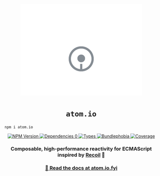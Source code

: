 <div align="center">
  <picture>
    <source media="(prefers-color-scheme: dark)" srcset="https://raw.githubusercontent.com/jeremybanka/wayforge/main/packages/atom.io/__assets__/logo-dark-mode.png">
    <source media="(prefers-color-scheme: light)" srcset="https://raw.githubusercontent.com/jeremybanka/wayforge/main/packages/atom.io/__assets__/logo-light-mode.png">
    <img alt="Banner text reading 'atom.io'" src="https://raw.githubusercontent.com/jeremybanka/wayforge/main/packages/atom.io/__assets__/logo-light-mode.png" style="max-width: 100%;">
  </picture>
</div>

<h1 align="center">
  <code>atom.io</code>
</h1>

```shell
npm i atom.io
```

<p align="center">
  <a aria-label="NPM version" href="https://www.npmjs.com/package/atom.io">
    <img alt="NPM Version" src="https://img.shields.io/npm/v/atom.io?style=for-the-badge">
  </a>
  <a aria-label="Dependencies 0" href="https://www.npmjs.com/package/atom.io">
    <img alt="Dependencies 0" src="https://img.shields.io/badge/dependencies-0-0?style=for-the-badge">
  </a>
  <a aria-label="Types" href="https://www.npmjs.com/package/atom.io">
    <img alt="Types" src="https://img.shields.io/npm/types/atom.io?style=for-the-badge">
  </a>
  <a href="https://bundlephobia.com/result?p=atom.io">
    <img alt="Bundlephobia" src="https://img.shields.io/bundlephobia/minzip/atom.io?style=for-the-badge">
  </a>
  <a aria-label="Coverage" href="https://recoverage.cloud/">
    <img alt="Coverage" src="https://img.shields.io/endpoint?url=https%3A%2F%2Frecoverage.cloud%2Fshields%2FS1ikz1yFmk93qbAI7lLnu%2Fatom.io">
  </a>
</p>

<h3 align="center">
  Composable, high-performance reactivity for ECMAScript inspired by <a href="https://recoiljs.org/">Recoil</a> 💙
</h3>

<h3 align="center">
  <a href="https://atom.io.fyi">📖 Read the docs at atom.io.fyi</a>
</h3>
